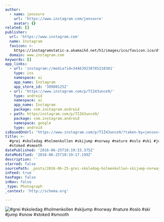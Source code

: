 ```yaml
---
author:
  - name: jensovre
    url: 'https://www.instagram.com/jensovre'
    avatar: {}
related: []
publisher:
  url: 'https://www.instagram.com'
  name: Instagram
  favicon: >-
    https://instagramstatic-a.akamaihd.net/h1/images/ico/favicon.ico/dfa85bb1fd63.ico
  domain: www.instagram.com
keywords: []
app_links:
  - url: 'instagram://media?id=344639230785210301'
    type: ios
    namespace: ai
    app_name: Instagram
    app_store_id: '389801252'
  - url: 'https://www.instagram.com/p/TIZ43unce9/'
    type: android
    namespace: ai
    app_name: Instagram
    package: com.instagram.android
  - path: https/instagram.com/p/TIZ43unce9/
    package: com.instagram.android
    namespace: google
    type: android
isBasedOnUrl: 'https://www.instagram.com/p/TIZ43unce9/?taken-by=jensovre'
title: >-
  #grei #skoledag #holmenkollen #skijump #norway #nature #oslo #ski #jump #snow
  #stoked #smooth
datePublished: '2016-06-25T10:19:33.375Z'
dateModified: '2016-06-25T10:19:17.199Z'
description: ''
starred: false
sourcePath: _posts/2016-06-25-grei-skoledag-holmenkollen-skijump-norway-nature-oslo.md
inFeed: true
hasPage: false
inNav: false
_type: Photograph
_context: 'http://schema.org'

---
```

![#grei #skoledag #holmenkollen #skijump #norway #nature #oslo #ski #jump #snow #stoked #smooth](https://scontent.cdninstagram.com/t51.2885-15/e15/11240692_957272627637102_1636208007_n.jpg?ig_cache_key=MzQ0NjM5MjMwNzg1MjEwMzAx.2)